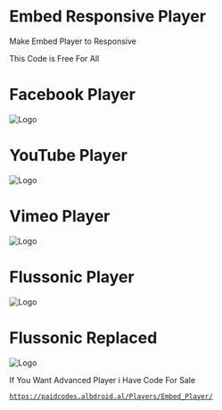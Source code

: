 # Embed Responsive Player
Make Embed Player to Responsive

This Code is Free For All

# Facebook Player
![Logo](https://raw.githubusercontent.com/SxtBox/AIO_Video_Embeds/Albdroid/Other_Codes/Responsive_Embed_Player/Screenshots/Facebook_Player.png?raw=true)

# YouTube Player
![Logo](https://raw.githubusercontent.com/SxtBox/AIO_Video_Embeds/Albdroid/Other_Codes/Responsive_Embed_Player/Screenshots/Youtube_Player.png?raw=true)

# Vimeo Player
![Logo](https://raw.githubusercontent.com/SxtBox/AIO_Video_Embeds/Albdroid/Other_Codes/Responsive_Embed_Player/Screenshots/Vimeo_Player.png?raw=true)

# Flussonic Player
![Logo](https://raw.githubusercontent.com/SxtBox/AIO_Video_Embeds/Albdroid/Other_Codes/Responsive_Embed_Player/Screenshots/Flussonic_Player.png?raw=true)

# Flussonic Replaced
![Logo](https://raw.githubusercontent.com/SxtBox/AIO_Video_Embeds/Albdroid/Other_Codes/Responsive_Embed_Player/Screenshots/Flussonic_Replaced.png?raw=true)

If You Want Advanced Player i Have Code For Sale

<code>https://paidcodes.albdroid.al/Players/Embed_Player/</code>
